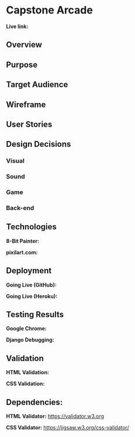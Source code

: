 # Capstone Arcade
**Live link:**

## Overview

## Purpose

## Target Audience

## Wireframe

## User Stories

## Design Decisions
### Visual

### Sound

### Game

### Back-end

## Technologies
**8-Bit Painter:**

**pixilart.com:**

## Deployment
**Going Live (GitHub):**

**Going Live (Heroku):**

## Testing Results
**Google Chrome:**

**Django Debugging:**

## Validation
**HTML Validation:**

**CSS Validation:**

## Dependencies:
**HTML Validator:** https://validator.w3.org

**CSS Validator:** https://jigsaw.w3.org/css-validator/